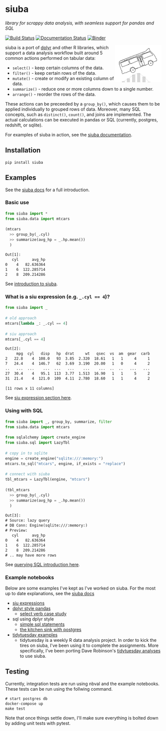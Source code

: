 siuba
=====

*library for scrappy data analysis, with seamless support for pandas and SQL*

[![Build Status](https://travis-ci.org/machow/siuba.svg?branch=master)](https://travis-ci.org/machow/siuba)
[![Documentation Status](https://readthedocs.org/projects/siuba/badge/?version=latest)](https://siuba.readthedocs.io/en/latest/?badge=latest)
[![Binder](https://mybinder.org/badge_logo.svg)](https://mybinder.org/v2/gh/machow/siuba/master)

<img width="30%" align="right" src="./docs/siuba_small.svg">

siuba is a port of [dplyr](https://github.com/tidyverse/dplyr) and other R libraries, which support a data analysis workflow built around 5 common actions performed on tabular data:

* `select()` - keep certain columns of the data.
* `filter()` - keep certain rows of the data.
* `mutate()` - create or modify an existing column of data.
* `summarize()` - reduce one or more columns down to a single number.
* `arrange()` - reorder the rows of the data.

These actions can be preceeded by a `group_by()`, which causes them to be applied individually to grouped rows of data. Moreover, many SQL concepts, such as `distinct()`, `count()`, and joins are implemented.
The actual calculations can be executed in pandas or SQL (currently, postgres, redshift, or sqlite).

For examples of siuba in action, see the [siuba documentation](https://siuba.readthedocs.io/en/latest/intro.html).

Installation
------------

```
pip install siuba
```

Examples
--------

See the [siuba docs](https://siuba.readthedocs.io) for a full introduction.

### Basic use

```python
from siuba import *
from siuba.data import mtcars

(mtcars
  >> group_by(_.cyl)
  >> summarize(avg_hp = _.hp.mean())
  )
```

```
Out[1]: 
   cyl      avg_hp
0    4   82.636364
1    6  122.285714
2    8  209.214286
```

See [introduction to siuba](https://siuba.readthedocs.io/en/latest/intro.html#Introduction-to-siuba).

### What is a siu expression (e.g. `_.cyl == 4`)?

```python
from siuba import _

# old approach
mtcars[lambda _: _.cyl == 4]

# siu approach
mtcars[_.cyl == 4]
```

```
Out[2]: 
     mpg  cyl   disp   hp  drat     wt   qsec  vs  am  gear  carb
2   22.8    4  108.0   93  3.85  2.320  18.61   1   1     4     1
7   24.4    4  146.7   62  3.69  3.190  20.00   1   0     4     2
..   ...  ...    ...  ...   ...    ...    ...  ..  ..   ...   ...
27  30.4    4   95.1  113  3.77  1.513  16.90   1   1     5     2
31  21.4    4  121.0  109  4.11  2.780  18.60   1   1     4     2

[11 rows x 11 columns]
```

See [siu expression section here](https://siuba.readthedocs.io/en/latest/intro.html#Concise-pandas-operations-with-siu-expressions-(_)).

### Using with SQL

```python
from siuba import _, group_by, summarize, filter
from siuba.data import mtcars

from sqlalchemy import create_engine
from siuba.sql import LazyTbl

# copy in to sqlite
engine = create_engine("sqlite:///:memory:")
mtcars.to_sql("mtcars", engine, if_exists = "replace")

# connect with siuba
tbl_mtcars = LazyTbl(engine, "mtcars")

(tbl_mtcars
  >> group_by(_.cyl)
  >> summarize(avg_hp = _.hp.mean())
  )
```

```
Out[3]: 
# Source: lazy query
# DB Conn: Engine(sqlite:///:memory:)
# Preview:
   cyl      avg_hp
0    4   82.636364
1    6  122.285714
2    8  209.214286
# .. may have more rows
```

See [querying SQL introduction here](https://siuba.readthedocs.io/en/latest/intro_sql_basic.html).

### Example notebooks

Below are some examples I've kept as I've worked on siuba.
For the most up to date explanations, see the [siuba docs](https://siuba.readthedocs.io)

* [siu expressions](examples/examples-siu.ipynb)
* [dplyr style pandas](examples/examples-dplyr-funcs.ipynb)
  - [select verb case study](examples/case-iris-select.ipynb)
* sql using dplyr style
  - [simple sql statements](examples/examples-sql.ipynb)
  - [the kitchen sink with postgres](examples/examples-postgres.ipynb)
* [tidytuesday examples](https://github.com/machow/tidytuesday-py)
  - tidytuesday is a weekly R data analysis project. In order to kick the tires
    on siuba, I've been using it to complete the assignments. More specifically,
    I've been porting Dave Robinson's [tidytuesday analyses](https://github.com/dgrtwo/data-screencasts)
    to use siuba.

Testing
-------

Currently, integration tests are run using nbval and the example notebooks.
These tests can be run using the follwing command.

```
# start postgres db
docker-compose up
make test
```

Note that once things settle down, I'll make sure everything is bolted down
by adding unit tests with pytest.
